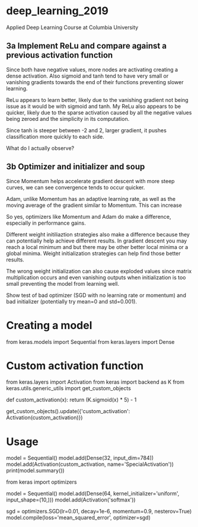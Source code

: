 # deep_learning_2019
Applied Deep Learning Course at Columbia University


3a Implement ReLu and compare against a previous activation function
------------------------------------------------------------------------

Since both have negative values, more nodes are activating creating a dense activation.  Also sigmoid and tanh tend to have very small or vanishing gradients towards the end of their functions preventing slower learning.

ReLu appears to learn better, likely due to the vanishing gradient not being issue as it would be with sigmoid and tanh.  My ReLu also appears to be quicker, likely due to the sparse activation caused by all the negative values being zeroed and the simplicity in its computation.

Since tanh is steeper between -2 and 2, larger gradient, it pushes classification more quickly to each side. 

What do I actually observe?


3b Optimizer and initializer and soup
-----------------------------------------------------------------------
Since Momentum helps accelerate gradient descent with more steep curves, we can see convergence tends to occur quicker.

Adam, unlike Momentum has an adaptive learning rate, as well as the moving average of the gradient similar to Momentum.  This can increase 

So yes, optimizers like Momentum and Adam do make a difference, especially in performance gains.

Different weight initiliaztion strategies also make a difference because they can potentially help achieve different results.  In gradient descent you may reach a local minimum and but there may be other better local minima or a global minima.  Weight initialization strategies can help find those better results.

The wrong weight initialization can also cause exploded values since matrix multiplication occurs and even vanishing outputs when initialization is too small preventing the model from learning well.


Show test of bad optimizer (SGD with no learning rate or momentum) and bad initializer (potentially try mean=0 and std=0.001).



# Creating a model
from keras.models import Sequential
from keras.layers import Dense

# Custom activation function
from keras.layers import Activation
from keras import backend as K
from keras.utils.generic_utils import get_custom_objects


def custom_activation(x):
    return (K.sigmoid(x) * 5) - 1

get_custom_objects().update({'custom_activation': Activation(custom_activation)})

# Usage
model = Sequential()
model.add(Dense(32, input_dim=784))
model.add(Activation(custom_activation, name='SpecialActivation'))
print(model.summary())




from keras import optimizers

model = Sequential()
model.add(Dense(64, kernel_initializer='uniform', input_shape=(10,)))
model.add(Activation('softmax'))

sgd = optimizers.SGD(lr=0.01, decay=1e-6, momentum=0.9, nesterov=True)
model.compile(loss='mean_squared_error', optimizer=sgd)
